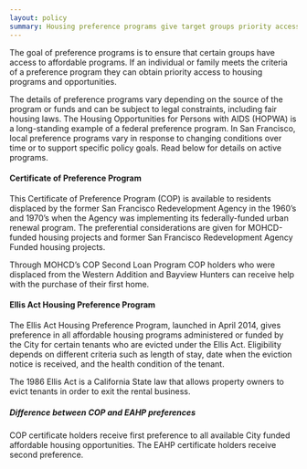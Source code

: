```yaml
---
layout: policy
summary: Housing preference programs give target groups priority access to affordable housing programs.
---
```

The goal of preference programs is to ensure that certain groups have access to affordable programs. If an individual or family meets the criteria of a preference program they can obtain priority access to housing programs and opportunities.

The details of preference programs vary depending on the source of the program or funds and can be subject to legal constraints, including fair housing laws. The Housing Opportunities for Persons with AIDS (HOPWA) is a long-standing example of a federal preference program. In San Francisco, local preference programs vary in response to changing conditions over time or to support specific policy goals. Read below for details on active programs.

#### Certificate of Preference Program

This Certificate of Preference Program (COP) is available to residents displaced by the former San Francisco Redevelopment Agency in the 1960’s and 1970’s when the Agency was implementing its federally-funded urban renewal program. The preferential considerations are given for MOHCD-funded housing projects and former San Francisco Redevelopment Agency Funded housing projects.

Through MOHCD’s COP Second Loan Program COP holders who were displaced from the Western Addition and Bayview Hunters can receive help with the purchase of their first home.

#### Ellis Act Housing Preference Program

The Ellis Act Housing Preference Program, launched in April 2014, gives preference in all affordable housing programs administered or funded by the City for certain tenants who are evicted under the Ellis Act. Eligibility depends on different criteria such as length of stay, date when the eviction notice is received, and the health condition of the tenant.

The 1986 Ellis Act is a California State law that allows property owners to evict tenants in order to exit the rental business.

<div class="sideblurb">
<h5>Difference between COP and EAHP preferences</h5>

COP certificate holders receive first preference to all available City funded affordable housing opportunities. The EAHP certificate holders receive second preference.
</div>